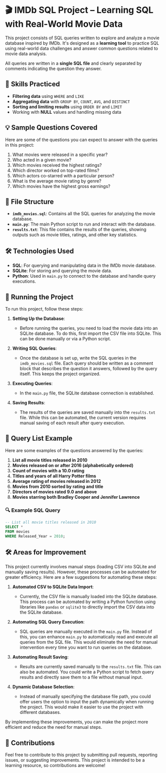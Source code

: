 # 🎬 IMDb SQL Project – Learning SQL with Real-World Movie Data

This project consists of SQL queries written to explore and analyze a movie database inspired by IMDb. It's designed as a **learning tool** to practice SQL using real-world data challenges and answer common questions related to movie data analysis.

All queries are written in a **single SQL file** and clearly separated by comments indicating the question they answer.

## 🎯 Skills Practiced

- **Filtering data** using `WHERE` and `LIKE`
- **Aggregating data** with `GROUP BY`, `COUNT`, `AVG`, and `DISTINCT`
- **Sorting and limiting results** using `ORDER BY` and `LIMIT`
- Working with **NULL** values and handling missing data

## 💡 Sample Questions Covered

Here are some of the questions you can expect to answer with the queries in this project:

1. What movies were released in a specific year?
2. Who acted in a given movie?
3. Which movies received the highest ratings?
4. Which director worked on top-rated films?
5. Which actors co-starred with a particular person?
6. What is the average movie rating by genre?
7. Which movies have the highest gross earnings?

## 📁 File Structure

- **`imdb_movies.sql`**: Contains all the SQL queries for analyzing the movie database.
- **`main.py`**: The main Python script to run and interact with the database.
- **`results.txt`**: This file contains the results of the queries, showing outputs such as movie titles, ratings, and other key statistics.

## 🛠 Technologies Used

- **SQL**: For querying and manipulating data in the IMDb movie database.
- **SQLite**: For storing and querying the movie data.
- **Python**: Used in `main.py` to connect to the database and handle query executions.

## 🚀 Running the Project

To run this project, follow these steps:

1. **Setting Up the Database**:
   - Before running the queries, you need to load the movie data into an SQLite database. To do this, first import the CSV file into SQLite. This can be done manually or via a Python script.

2. **Writing SQL Queries**:
   - Once the database is set up, write the SQL queries in the `imdb_movies.sql` file. Each query should be written as a comment block that describes the question it answers, followed by the query itself. This keeps the project organized.

3. **Executing Queries**:
   - In the `main.py` file, the SQLite database connection is established.

4. **Saving Results**:
   - The results of the queries are saved manually into the `results.txt` file. While this can be automated, the current version requires manual saving of each result after query execution.

## 📝 Query List Example

Here are some examples of the questions answered by the queries:

1. **List all movie titles released in 2010**
2. **Movies released on or after 2016 (alphabetically ordered)**
3. **Count of movies with a 10.0 rating**
4. **Titles and years of all Harry Potter films**
5. **Average rating of movies released in 2012**
6. **Movies from 2010 sorted by rating and title**
7. **Directors of movies rated 9.0 and above**
8. **Movies starring both Bradley Cooper and Jennifer Lawrence**

### 🔍 Example SQL Query

```sql
-- List all movie titles released in 2010
SELECT *
FROM movies
WHERE Released_Year = 2010;
```

## 🛠 Areas for Improvement

This project currently involves manual steps (loading CSV into SQLite and manually saving results). However, these processes can be automated for greater efficiency. Here are a few suggestions for automating these steps:

1. **Automated CSV to SQLite Data Import**: 
   - Currently, the CSV file is manually loaded into the SQLite database. This process can be automated by writing a Python function using libraries like `pandas` or `sqlite3` to directly import the CSV data into the SQLite database.
   
2. **Automating SQL Query Execution**:
   - SQL queries are manually executed in the `main.py` file. Instead of this, you can enhance `main.py` to automatically read and execute all queries from the SQL file. This would eliminate the need for manual intervention every time you want to run queries on the database.
   
3. **Automating Result Saving**:
   - Results are currently saved manually to the `results.txt` file. This can also be automated. You could write a Python script to fetch query results and directly save them to a file without manual input.
   
4. **Dynamic Database Selection**:
   - Instead of manually specifying the database file path, you could offer users the option to input the path dynamically when running the project. This would make it easier to use the project with different databases.

By implementing these improvements, you can make the project more efficient and reduce the need for manual steps.

## 🤝 Contributions
Feel free to contribute to this project by submitting pull requests, reporting issues, or suggesting improvements. This project is intended to be a learning resource, so contributions are welcome!

